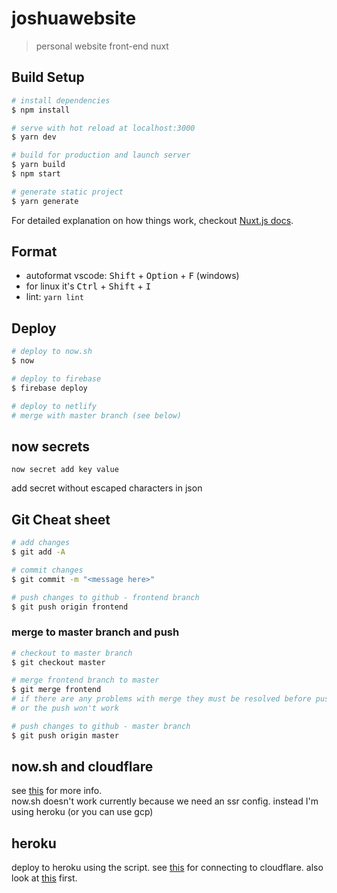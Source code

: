 # joshuawebsite

> personal website front-end nuxt

## Build Setup

``` bash
# install dependencies
$ npm install

# serve with hot reload at localhost:3000
$ yarn dev

# build for production and launch server
$ yarn build
$ npm start

# generate static project
$ yarn generate
```

For detailed explanation on how things work, checkout [Nuxt.js docs](https://nuxtjs.org).

## Format

- autoformat vscode: <kbd>Shift</kbd> + <kbd>Option</kbd> + <kbd>F</kbd> (windows)
- for linux it's <kbd>Ctrl</kbd> + <kbd>Shift</kbd> + <kbd>I</kbd>
- lint: `yarn lint`

## Deploy

``` bash
# deploy to now.sh
$ now

# deploy to firebase
$ firebase deploy

# deploy to netlify
# merge with master branch (see below)
```

## now secrets

`now secret add key value`

add secret without escaped characters in json

## Git Cheat sheet

``` bash
# add changes
$ git add -A

# commit changes
$ git commit -m "<message here>"

# push changes to github - frontend branch
$ git push origin frontend
```

### merge to master branch and push

``` bash
# checkout to master branch
$ git checkout master

# merge frontend branch to master
$ git merge frontend
# if there are any problems with merge they must be resolved before push
# or the push won't work

# push changes to github - master branch
$ git push origin master
```

## now.sh and cloudflare

see [this](https://zeit.co/docs/v1/guides/how-to-use-cloudflare) for more info.  
now.sh doesn't work currently because we need an ssr config. instead I'm using heroku (or you can use gcp)

## heroku

deploy to heroku using the script. see [this](https://support.cloudflare.com/hc/en-us/articles/205893698-Configure-Cloudflare-and-Heroku-over-HTTPS) for connecting to cloudflare. also look at [this](https://nuxtjs.org/faq/heroku-deployment/) first.
